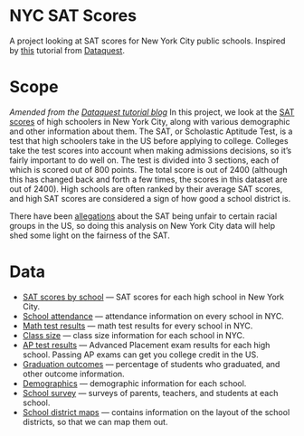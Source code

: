 # NYC SAT Scores
A project looking at SAT scores for New York City public schools. Inspired by [this][1] tutorial from [Dataquest][2].
# Scope
*Amended from the [Dataquest tutorial blog][1]*
In this project, we look at the [SAT scores][3] of high schoolers in New York City, along with various demographic and other information about them. The SAT, or Scholastic Aptitude Test, is a test that high schoolers take in the US before applying to college. Colleges take the test scores into account when making admissions decisions, so it’s fairly important to do well on. The test is divided into 3 sections, each of which is scored out of 800 points. The total score is out of 2400 (although this has changed back and forth a few times, the scores in this dataset are out of 2400). High schools are often ranked by their average SAT scores, and high SAT scores are considered a sign of how good a school district is.

There have been [allegations][4] about the SAT being unfair to certain racial groups in the US, so doing this analysis on New York City data will help shed some light on the fairness of the SAT.
# Data

* [SAT scores by school][5] — SAT scores for each high school in New York City.
* [School attendance][6] — attendance information on every school in NYC.
* [Math test results][7] — math test results for every school in NYC.
* [Class size][8] — class size information for each school in NYC.
* [AP test results][9] — Advanced Placement exam results for each high school. Passing AP exams can get you college credit in the US.
* [Graduation outcomes][10] — percentage of students who graduated, and other outcome information.
* [Demographics][11] — demographic information for each school.
* [School survey][12] — surveys of parents, teachers, and students at each school.
* [School district maps][13] — contains information on the layout of the school districts, so that we can map them out.

[1]: <https://www.dataquest.io/blog/data-science-portfolio-project/> "Data Science Portfolio Tutorial by Dataquest.io"
[2]: <https://www.dataquest.io/> "Dataquest.io"
[3]: <https://en.wikipedia.org/wiki/SAT> "SAT wiki"
[4]: <https://www.brookings.edu/research/race-gaps-in-sat-scores-highlight-inequality-and-hinder-upward-mobility/> "Race gaps in SAT scores"
[5]: <https://data.cityofnewyork.us/Education/2012-SAT-Results/f9bf-2cp4> "SAT scores by school"
[6]: <https://data.cityofnewyork.us/Education/2010-2011-School-Attendance-and-Enrollment-Statist/7z8d-msnt> "School attendance"
[7]: <https://data.cityofnewyork.us/Education/2006-2011-NYS-Math-Test-Results-By-Grade-School-Le/jufi-gzgp> "Math test results"
[8]: <https://data.cityofnewyork.us/Education/2010-2011-Class-Size-School-level-detail/urz7-pzb3> "Class size"
[9]: <https://data.cityofnewyork.us/Education/2010-AP-College-Board-School-Level-Results/itfs-ms3e> "AP test results"
[10]: <https://data.cityofnewyork.us/Education/2005-2010-Graduation-Outcomes-School-Level/vh2h-md7a> "Graduation outcomes"
[11]: <https://data.cityofnewyork.us/Education/2006-2012-School-Demographics-and-Accountability-S/ihfw-zy9j> "Demographics"
[12]: <https://data.cityofnewyork.us/Education/2011-NYC-School-Survey/mnz3-dyi8> "School Survey"
[13]: <https://data.cityofnewyork.us/Education/School-Districts/r8nu-ymqj> "School district maps"